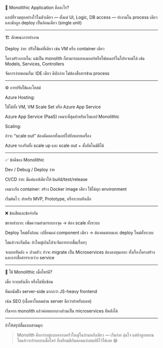 🧱 Monolithic Application คืออะไร?

แอปที่รวมทุกอย่างไว้ในตัวเดียว — ตั้งแต่ UI, Logic, DB access — ทำงานใน process เดียว และมักถูก deploy เป็นก้อนเดียว (single unit)


---

🏗️ ลักษณะการทำงาน

Deploy ง่าย: ปรับใช้แค่ที่เดียว เช่น VM หรือ container เดียว

โครงสร้างภายใน: แม้เป็น monolith ก็สามารถแยกเลเยอร์หรือโฟลเดอร์ในโปรเจกต์ได้ เช่น Models, Services, Controllers

จัดการง่ายตอนเริ่ม: IDE เดียว ดีบักง่าย ไม่ต้องสื่อสารข้าม process



---

⚙️ การปรับใช้และโฮสต์

Azure Hosting:

ใช้ได้ทั้ง VM, VM Scale Set หรือ Azure App Service

Azure App Service (PaaS) เหมาะที่สุดสำหรับเว็บแอป Monolithic


Scaling:

ถ้าจะ “scale out” ต้องคัดลอกทั้งแอปไปยังหลายเครื่อง

Azure รองรับทั้ง scale up และ scale out + ตั้งอัตโนมัติได้




---

✅ ข้อดีของ Monolithic

Dev / Debug / Deploy ง่าย

CI/CD ง่าย: มีแค่แอปเดียวให้ build/test/release

เหมาะกับ container: สร้าง Docker image เดียว ใช้ได้ทุก environment

เริ่มต้นไว: สำหรับ MVP, Prototype, หรือระบบยังเล็ก



---

❌ ข้อเสียและข้อจำกัด

ขยายลำบาก: เพิ่มความสามารถบางจุด → ต้อง scale ทั้งระบบ

Deploy ใหม่ทั้งก้อน: เปลี่ยนแค่ component เดียว → ต้องทดสอบและ deploy ใหม่ทั้งระบบ

โตแล้วจะเริ่มอืด: ถ้าใหญ่เกินไปจะจัดการยากขึ้นเรื่อยๆ

จะแยกทีหลัง = ปวดหัว: ถ้าจะ migrate เป็น Microservices ต้องลงทุนเยอะ ทั้งเรื่องโครงสร้างและการสื่อสารระหว่าง service



---

📌 ใช้ Monolithic เมื่อไหร่ดี?

เมื่อ ระบบยังเล็ก หรือไม่ซับซ้อน

ทีมถนัดฝั่ง server-side มากกว่า JS-heavy frontend

เน้น SEO (เนื้อหาโหลดผ่าน server ดีกว่าสำหรับบอท)

เริ่มจาก monolith แล้วค่อยแยกบางส่วนเป็น microservices ทีหลังได้



---

ถ้าให้สรุปสั้นแบบสาดมุก:

> Monolith คือการอยู่แบบครอบครัวใหญ่ในบ้านหลังเดียว — เริ่มง่าย อุ่นใจ แต่ถ้าลูกหลานโตแล้วจะย้ายออกเมื่อไหร่ ก็เตรียมตีกันตอนแบ่งสมบัติไว้ได้เลย 😆


